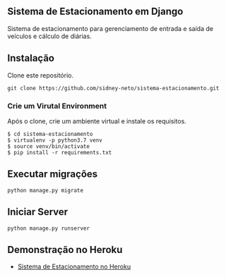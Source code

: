 ## Sistema de Estacionamento em Django
Sistema de estacionamento para gerenciamento de entrada e saída de veículos e cálculo de diárias.

## Instalação
Clone este repositório.
```
git clone https://github.com/sidney-neto/sistema-estacionamento.git
```

### Crie um Virutal Environment
Após o clone, crie um ambiente virtual e instale os requisitos.

```
$ cd sistema-estacionamento
$ virtualenv -p python3.7 venv
$ source venv/bin/activate
$ pip install -r requirements.txt
```

## Executar migrações
```
python manage.py migrate
```

## Iniciar Server
```
python manage.py runserver
```

## Demonstração no Heroku
- [Sistema de Estacionamento no Heroku](http://sistema-estacionamento.herokuapp.com/)
